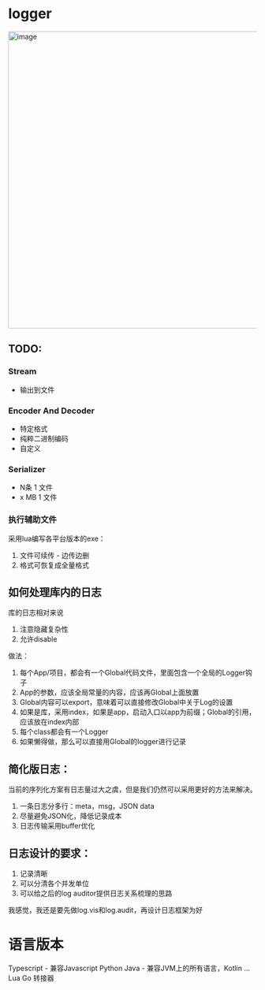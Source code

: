# logger

<img width="603" alt="image" src="https://user-images.githubusercontent.com/4426319/39344239-dd25d12a-4a13-11e8-8d99-d1c574f69f5d.png">


## TODO:

### Stream

* 输出到文件

### Encoder And Decoder

* 特定格式
* 纯粹二进制编码
* 自定义

### Serializer

* N条 1 文件
* x MB 1 文件

### 执行辅助文件

采用lua编写各平台版本的exe：

1. 文件可续传 - 边传边删
3. 格式可恢复成全量格式


## 如何处理库内的日志

库的日志相对来说
1. 注意隐藏复杂性
2. 允许disable

做法：

1. 每个App/项目，都会有一个Global代码文件，里面包含一个全局的Logger钩子
2. App的参数，应该全局常量的内容，应该再Global上面放置
3. Global内容可以export，意味着可以直接修改Global中关于Log的设置
4. 如果是库，采用index，如果是app，启动入口以app为前缀；Global的引用，应该放在index内部
5. 每个class都会有一个Logger
6. 如果懒得做，那么可以直接用Global的logger进行记录

## 简化版日志：

当前的序列化方案有日志量过大之虞，但是我们仍然可以采用更好的方法来解决。

1. 一条日志分多行：meta，msg，JSON data
2. 尽量避免JSON化，降低记录成本
3. 日志传输采用buffer优化

## 日志设计的要求：

1. 记录清晰
2. 可以分清各个并发单位
3. 可以给之后的log auditor提供日志关系梳理的思路

我感觉，我还是要先做log.vis和log.audit，再设计日志框架为好

# 语言版本

Typescript - 兼容Javascript
Python
Java - 兼容JVM上的所有语言，Kotlin ...
Lua
Go
转接器
